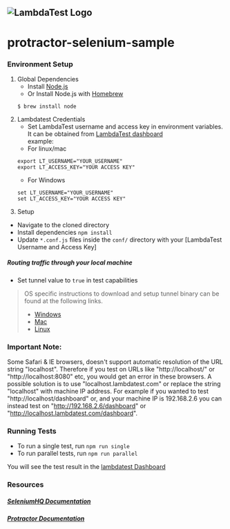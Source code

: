 ![LambdaTest Logo](https://www.lambdatest.com/static/images/logo.svg)
---
# protractor-selenium-sample

### Environment Setup

1. Global Dependencies
    * Install [Node.js](https://nodejs.org/en/)
    * Or Install Node.js with [Homebrew](http://brew.sh/)
    ```
    $ brew install node
    ```
2. Lambdatest Credentials
    * Set LambdaTest username and access key in environment variables. It can be obtained from [LambdaTest dashboard](https://automation.lambdatest.com/)    
    example:
    - For linux/mac
    ```
    export LT_USERNAME="YOUR_USERNAME"
    export LT_ACCESS_KEY="YOUR ACCESS KEY"
    
    ```
    - For Windows
    ```
    set LT_USERNAME="YOUR_USERNAME"
    set LT_ACCESS_KEY="YOUR ACCESS KEY"
    
    ```
3. Setup
  * Navigate to the cloned directory
  * Install dependencies `npm install`
  * Update `*.conf.js` files inside the `conf/` directory with your [LambdaTest Username and Access Key]

#####  Routing traffic through your local machine
- Set tunnel value to `true` in test capabilities
> OS specific instructions to download and setup tunnel binary can be found at the following links.
>    - [Windows](https://www.lambdatest.com/support/docs/display/TD/Local+Testing+For+Windows)
>    - [Mac](https://www.lambdatest.com/support/docs/display/TD/Local+Testing+For+MacOS)
>    - [Linux](https://www.lambdatest.com/support/docs/display/TD/Local+Testing+For+Linux)

### Important Note:
Some Safari & IE browsers, doesn't support automatic resolution of the URL string "localhost". Therefore if you test on URLs like "http://localhost/" or "http://localhost:8080" etc, you would get an error in these browsers. A possible solution is to use "localhost.lambdatest.com" or replace the string "localhost" with machine IP address. For example if you wanted to test "http://localhost/dashboard" or, and your machine IP is 192.168.2.6 you can instead test on "http://192.168.2.6/dashboard" or "http://localhost.lambdatest.com/dashboard".


### Running Tests
  * To run a single test, run `npm run single`
  * To run parallel tests, run `npm run parallel`
  
You will see the test result in the [lambdatest Dashboard](https://automation.lambdatest.com)

### Resources

##### [SeleniumHQ Documentation](http://www.seleniumhq.org/docs/)
##### [Protractor Documentation](https://www.protractortest.org/#/api)
